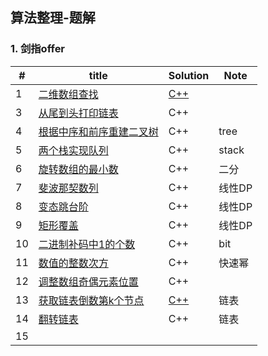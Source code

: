 ## 算法整理-题解

### 1. 剑指offer

| #    | title | Solution | Note |
| ---- | ----- | -------- | ---- |
| 1    | [二维数组查找](./off/1-二维数组查找.cpp)  | [C++](./off/1-二维数组查找.md)      |  |
| 3 |  [从尾到头打印链表](./off/3-从尾到头打印一个链表.cpp)     |  C++        |  |
| 4 | [根据中序和前序重建二叉树](./off/4-重建二叉树.cpp) | C++ | tree |
| 5 | [两个栈实现队列](./off/5.两个栈实现队列.cpp) |C++  | stack |
| 6 |[旋转数组的最小数](./off/6-旋转数组的最小数.cpp)  |C++  | 二分 |
| 7 | [斐波那契数列](./off/7-斐波那契数列.cpp) | C++ | 线性DP |
| 8 | [变态跳台阶]() |C++  | 线性DP |
| 9  |  [矩形覆盖]() |C++   | 线性DP |
| 10  | [二进制补码中1的个数](./off/10-二进制数中1的个数.cpp)  | C++  | bit  |
|11 |   [数值的整数次方](./off/11-数值的整数次方.cpp)|C++|快速幂|
|12| [调整数组奇偶元素位置](./off/12-调整数组内元素顺序.cpp) | C++ | |
|13| [获取链表倒数第k个节点](./off/13-获取链表倒数第k个节点.cpp) | [C++](./off/13-获取链表倒数第k个节点.md) | 链表|
|14| [翻转链表](./off/14-翻转链表.cpp)|  C++ |  链表 |
|15    |    |   |   |